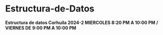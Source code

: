 # Estructura-de-Datos
**Estructura de datos Corhuila 2024-2 MIERCOLES 8:20 PM A 10:00 PM / VIERNES DE 9:00 PM A 10:00 PM**
